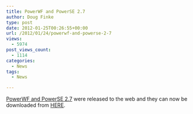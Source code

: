 ```yaml
---
title: PowerWF and PowerSE 2.7
author: Doug Finke
type: post
date: 2012-01-25T00:26:55+00:00
url: /2012/01/24/powerwf-and-powerse-2-7
views:
  - 5974
post_views_count:
  - 1114
categories:
  - News
tags:
  - News

---
```

[PowerWF and PowerSE 2.7][1] were released to the web and they can now be downloaded from [HERE][2].

[1]: http://poshoholic.com/2012/01/24/powerwf-and-powerse-2-7-are-now-available/
[2]: http://www.powerwf.com/